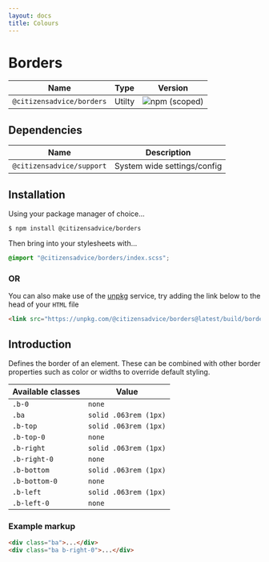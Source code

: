 ```yaml
---
layout: docs
title: Colours
---
```

# Borders

| Name                      | Type   | Version                                                                   |
|---------------------------|--------|---------------------------------------------------------------------------|
| `@citizensadvice/borders` | Utilty | ![npm (scoped)](https://img.shields.io/npm/v/@citizensadvice/borders.svg) |

## Dependencies

| Name                      | Description                 |
|---------------------------|-----------------------------|
| `@citizensadvice/support` | System wide settings/config |

## Installation

Using your package manager of choice...

```shell
$ npm install @citizensadvice/borders
```

Then bring into your stylesheets with...

```scss
@import "@citizensadvice/borders/index.scss";
```

### OR

You can also make use of the [unpkg](https://unpkg.com) service, try adding the link below to the head of your `HTML` file

```html
<link src="https://unpkg.com/@citizensadvice/borders@latest/build/borders.css"/>
```

## Introduction

Defines the border of an element. These can be combined with other border properties such as color or widths to override default styling.

| Available classes | Value                 |
|-------------------|-----------------------|
| `.b-0`            | `none`                |
| `.ba`             | `solid .063rem (1px)` |
| `.b-top`          | `solid .063rem (1px)` |
| `.b-top-0`        | `none`                |
| `.b-right`        | `solid .063rem (1px)` |
| `.b-right-0`      | `none`                |
| `.b-bottom`       | `solid .063rem (1px)` |
| `.b-bottom-0`     | `none`                |
| `.b-left`         | `solid .063rem (1px)` |
| `.b-left-0`       | `none`                |

### Example markup

```html
<div class="ba">...</div>
<div class="ba b-right-0">...</div>
```
